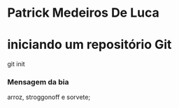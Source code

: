 # Patrick Medeiros De Luca 

# iniciando um repositório Git
git init

### Mensagem da bia
arroz, stroggonoff e sorvete;
